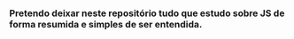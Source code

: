 ### Pretendo deixar neste repositório tudo que estudo sobre JS de forma resumida e simples de ser entendida.
